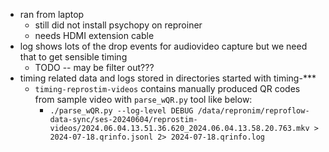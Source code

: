 - ran from laptop
  - still did not install psychopy on reproiner
  - needs HDMI extension cable
- log shows lots of the drop events for audiovideo capture but we need that to get sensible timing
  - TODO -- may be filter out???
- timing related data and logs stored in directories started with timing-***
  - `timing-reprostim-videos` contains manually produced QR codes from sample video with `parse_wQR.py` tool like below:
    - `./parse_wQR.py --log-level DEBUG /data/repronim/reproflow-data-sync/ses-20240604/reprostim-videos/2024.06.04.13.51.36.620_2024.06.04.13.58.20.763.mkv > 2024-07-18.qrinfo.jsonl 2> 2024-07-18.qrinfo.log`